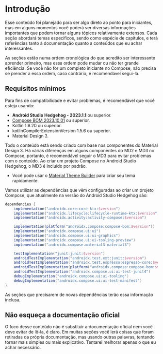 # Introdução

Esse conteúdo foi planejado para ser algo direto ao ponto para iniciantes, mas em alguns momentos você poderá ver diversas informações importantes que podem tornar alguns tópicos relativamente extensos. Cada seção abordará temas específicos, sendo como espécie de capítulos, e terá referências tanto à documentação quanto a conteúdos que eu achar interessantes.

As seções estão numa ordem cronológica do que acredito ser interessante aprender primeiro, mas essa ordem pode mudar ou não ter grande eficiência. Se você não for um completo iniciante no Compose, não precisa se prender a essa ordem, caso contrário, é recomendável segui-la.

## Requisitos mínimos

Para fins de compatibilidade e evitar problemas, é recomendável que você esteja usando:

- **Android Studio Hedgehog - 2023.1.1** ou superior.
- [Compose BOM 2023.10.01](https://developer.android.com/jetpack/compose/bom/bom-mapping) ou superior.
- Kotlin 1.9.20 ou superior.
- kotlinCompilerExtensionVersion 1.5.6 ou superior.
- Material Design 3.

Todo o conteúdo está sendo criado com base nos componentes do Material Design 3. Há várias diferenças em alguns componentes do MD2 e MD3 no Compose, portanto, é recomendável seguir o MD3 para evitar problemas com o conteúdo. Ao criar um projeto Compose no Android Studio Hedgehog, o MD3 é incluído por padrão.

- Você pode usar o [Material Theme Builder](https://m3.material.io/theme-builder) para criar seu tema rapidamente.

Vamos utilizar as dependências que vêm configuradas ao criar um projeto Compose, que atualmente na versão do  Android Studio Hedgehog são:

```gradle
dependencies {
    implementation("androidx.core:core-ktx:$version")
    implementation("androidx.lifecycle:lifecycle-runtime-ktx:$version")
    implementation("androidx.activity:activity-compose:$version")

    implementation(platform("androidx.compose:compose-bom:$version"))
    implementation("androidx.compose.ui:ui")
    implementation("androidx.compose.ui:ui-graphics")
    implementation("androidx.compose.ui:ui-tooling-preview")
    implementation("androidx.compose.material3:material3")

    testImplementation("junit:junit:$version")
    androidTestImplementation("androidx.test.ext:junit:$version")
    androidTestImplementation("androidx.test.espresso:espresso-core:$version")
    androidTestImplementation(platform("androidx.compose:compose-bom:$version"))
    androidTestImplementation("androidx.compose.ui:ui-test-junit4")
    debugImplementation("androidx.compose.ui:ui-tooling")
    debugImplementation("androidx.compose.ui:ui-test-manifest")
}
```

As seções que precisarem de novas dependências terão essa informação inclusa.

## Não esqueça a documentação oficial

O foco desse conteúdo não é substituir a documentação oficial nem você deve evitar de lê-la, é claro. Em muitas seções você lerá coisas que foram retiradas da própria documentação, mas usando outras palavras, tentando tornar mais simples ou mais explicativo. Tentarei melhorar apenas o que eu achar necessário.